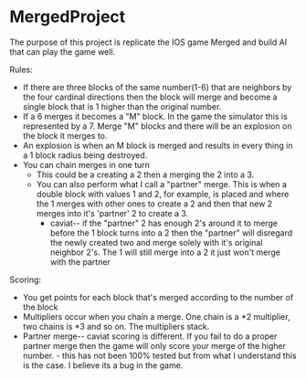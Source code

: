 # MergedProject

The purpose of this project is replicate the IOS game Merged and build AI that can play the game well.

Rules:
  * If there are three blocks of the same number(1-6) that are neighbors by the four cardinal directions then the block will merge and become a single block that is 1 higher than the original number.
  * If a 6 merges it becomes a "M" block. In the game the simulator this is represented by a 7. Merge "M" blocks and there will be an explosion on the block it merges to.
  * An explosion is when an M block is merged and results in every thing in a 1 block radius being destroyed.
  * You can chain merges in one turn
    * This could be a creating a 2 then a merging the 2 into a 3.
    * You can also perform what I call a "partner" merge. This is when a double block with values 1 and 2, for example, is placed and where the 1 merges with other ones to create a 2 and then that new 2 merges into it's 'partner' 2 to create a 3.
      - caviat-- if the "partner" 2 has enough 2's around it to merge before the 1 block turns into a 2 then the "partner" will disregard the newly created two and merge solely with it's original neighbor 2's. The 1 will still merge into a 2 it just won't merge with the partner


Scoring:
  * You get points for each block that's merged according to the number of the block
  * Multipliers occur when you chain a merge. One chain is a *2 multiplier, two chains is *3  and so on. The multipliers stack.
  * Partner merge-- caviat scoring is different. If you fail to do a proper partner merge then the game will only score your merge of the higher number. - this has not been 100% tested but from what I understand this is the case. I believe its a bug in the game.
